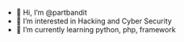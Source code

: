 - 👋 Hi, I’m @partbandit
- 👀 I’m interested in Hacking and Cyber Security
- 🌱 I’m currently learning python, php, framework


<!---
partbandit/partbandit is a ✨ special ✨ repository because its `README.md` (this file) appears on your GitHub profile.
You can click the Preview link to take a look at your changes.
--->
